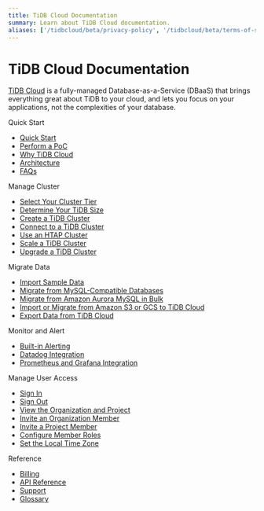 ```yaml
---
title: TiDB Cloud Documentation
summary: Learn about TiDB Cloud documentation.
aliases: ['/tidbcloud/beta/privacy-policy', '/tidbcloud/beta/terms-of-service', '/tidbcloud/beta/service-level-agreement']
---
```


<!-- markdownlint-disable MD046 -->

# TiDB Cloud Documentation

[TiDB Cloud](https://pingcap.com/products/tidbcloud) is a fully-managed Database-as-a-Service (DBaaS) that brings everything great about TiDB to your cloud, and lets you focus on your applications, not the complexities of your database.

<NavColumns>
<NavColumn>
<ColumnTitle>Quick Start</ColumnTitle>

- [Quick Start](/tidb-cloud/tidb-cloud-quickstart.md)
- [Perform a PoC](/tidb-cloud/tidb-cloud-poc.md)
- [Why TiDB Cloud](/tidb-cloud/tidb-cloud-intro.md)
- [Architecture](/tidb-cloud/tidb-cloud-intro.md#architecture)
- [FAQs](/tidb-cloud/tidb-cloud-faq.md)

</NavColumn>

<NavColumn>
<ColumnTitle>Manage Cluster</ColumnTitle>

- [Select Your Cluster Tier](/tidb-cloud/select-cluster-tier.md)
- [Determine Your TiDB Size](/tidb-cloud/size-your-cluster.md)
- [Create a TiDB Cluster](/tidb-cloud/create-tidb-cluster.md)
- [Connect to a TiDB Cluster](/tidb-cloud/connect-to-tidb-cluster.md)
- [Use an HTAP Cluster](/tiflash/tiflash-overview.md)
- [Scale a TiDB Cluster](/tidb-cloud/scale-tidb-cluster.md)
- [Upgrade a TiDB Cluster](/tidb-cloud/upgrade-tidb-cluster.md)

</NavColumn>

<NavColumn>
<ColumnTitle>Migrate Data</ColumnTitle>

- [Import Sample Data](/tidb-cloud/import-sample-data.md)
- [Migrate from MySQL-Compatible Databases](/tidb-cloud/migrate-data-into-tidb.md)
- [Migrate from Amazon Aurora MySQL in Bulk](/tidb-cloud/migrate-from-aurora-bulk-import.md)
- [Import or Migrate from Amazon S3 or GCS to TiDB Cloud](/tidb-cloud/migrate-from-amazon-s3-or-gcs.md)
- [Export Data from TiDB Cloud](/tidb-cloud/export-data-from-tidb-cloud.md)

</NavColumn>

<NavColumn>
<ColumnTitle>Monitor and Alert</ColumnTitle>

- [Built-in Alerting](/tidb-cloud/monitor-built-in-alerting.md)
- [Datadog Integration](/tidb-cloud/monitor-datadog-integration.md)
- [Prometheus and Grafana Integration](/tidb-cloud/monitor-prometheus-and-grafana-integration.md)

</NavColumn>

<NavColumn>
<ColumnTitle>Manage User Access</ColumnTitle>

- [Sign In](/tidb-cloud/manage-user-access.md#sign-in)
- [Sign Out](/tidb-cloud/manage-user-access.md#sign-out)
- [View the Organization and Project](/tidb-cloud/manage-user-access.md#view-the-organization-and-project)
- [Invite an Organization Member](/tidb-cloud/manage-user-access.md#invite-an-organization-member)
- [Invite a Project Member](/tidb-cloud/manage-user-access.md#invite-a-project-member)
- [Configure Member Roles](/tidb-cloud/manage-user-access.md#configure-member-roles)
- [Set the Local Time Zone](/tidb-cloud/manage-user-access.md#set-the-local-time-zone)

</NavColumn>

<NavColumn>
<ColumnTitle>Reference</ColumnTitle>

- [Billing](/tidb-cloud/tidb-cloud-billing.md)
- [API Reference](https://docs.pingcap.com/tidbcloud/api/v1)
- [Support](/tidb-cloud/tidb-cloud-support.md)
- [Glossary](/tidb-cloud/tidb-cloud-glossary.md)

</NavColumn>

</NavColumns>

